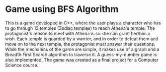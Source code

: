 # Game using BFS Algorithm
This is a game developed in C++, where the user plays a character who has to go through 12 temples (Zodiac temples) to reach Athena's temple. The protagonist's reason to meet with Athena is so she can grant her/him a wish. Each temple is guarded by a warrior, and in order to defeat them and move on to the next temple, the protagonist must answer their questions.
While the mechanics of the game are simple, it makes use of a graph and a Breadth First Search algorithm to traverse it. A guess-my-number game is also implemented. 
The game was created as a final project for a Computer Science course.
